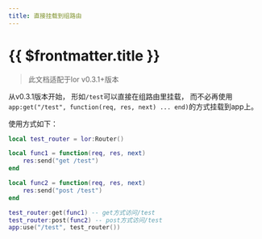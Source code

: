 ```yaml
---
title: 直接挂载到组路由
---
```


# {{ $frontmatter.title }}


>此文档适配于lor v0.3.1+版本


从v0.3.1版本开始， 形如`/test`可以直接在组路由里挂载， 而不必再使用`app:get("/test", function(req, res, next) ... end)`的方式挂载到app上。

使用方式如下：

```lua
local test_router = lor:Router()

local func1 = function(req, res, next)
    res:send("get /test")
end

local func2 = function(req, res, next)
    res:send("post /test")
end

test_router:get(func1) -- get方式访问/test
test_router:post(func2) -- post方式访问/test
app:use("/test", test_router())
```

